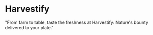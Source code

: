 # Harvestify
"From farm to table, taste the freshness at Harvestify: Nature's bounty delivered to your plate."
